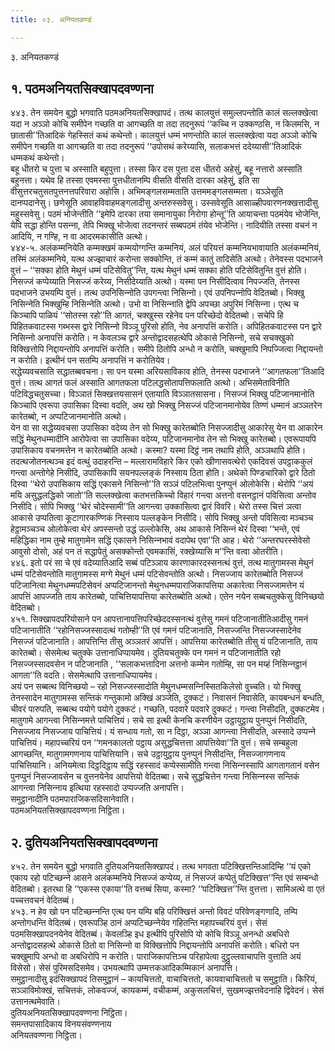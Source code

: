 ```yaml
---
title: ०३. अनियतकण्डं

---
```

३. अनियतकण्डं  


## १. पठमअनियतसिक्खापदवण्णना

४४३. तेन समयेन बुद्धो भगवाति पठमअनियतसिक्खापदं। तत्थ कालयुत्तं समुल्‍लपन्तोति कालं सल्‍लक्खेत्वा यदा न अञ्‍ञो कोचि समीपेन गच्छति वा आगच्छति वा तदा तदनुरूपं ‘‘कच्‍चि न उक्‍कण्ठसि, न किलमसि, न छातासी’’तिआदिकं गेहस्सितं कथं कथेन्तो। कालयुत्तं धम्मं भणन्तोति कालं सल्‍लक्खेत्वा यदा अञ्‍ञो कोचि समीपेन गच्छति वा आगच्छति वा तदा तदनुरूपं ‘‘उपोसथं करेय्यासि, सलाकभत्तं ददेय्यासी’’तिआदिकं धम्मकथं कथेन्तो।  
बहू धीतरो च पुत्ता च अस्साति बहुपुत्ता। तस्सा किर दस पुत्ता दस धीतरो अहेसुं, बहू नत्तारो अस्साति बहुनत्ता। यथेव हि तस्सा एवमस्सा पुत्तधीतानम्पि वीसति वीसति दारका अहेसुं, इति सा वीसुत्तरचतुसतपुत्तनत्तपरिवारा अहोसि। अभिमङ्गलसम्मताति उत्तममङ्गलसम्मता। यञ्‍ञेसूति दानप्पदानेसु। छणेसूति आवाहविवाहमङ्गलादीसु अन्तरुस्सवेसु। उस्सवेसूति आसाळ्हीपवारणनक्खत्तादीसु महुस्सवेसु। पठमं भोजेन्तीति ‘‘इमेपि दारका तया समानायुका निरोगा होन्तू’’ति आयाचन्ता पठमंयेव भोजेन्ति, येपि सद्धा होन्ति पसन्‍ना, तेपि भिक्खू भोजेत्वा तदनन्तरं सब्बपठमं तंयेव भोजेन्ति। नादियीति तस्सा वचनं न आदियि, न गण्हि, न वा आदरमकासीति अत्थो।  
४४४-५. अलंकम्मनियेति कम्मक्खमं कम्मयोग्गन्ति कम्मनियं, अलं परियत्तं कम्मनियभावायाति अलंकम्मनियं, तस्मिं अलंकम्मनिये, यत्थ अज्झाचारं करोन्ता सक्‍कोन्ति, तं कम्मं कातुं तादिसेति अत्थो। तेनेवस्स पदभाजने वुत्तं – ‘‘सक्‍का होति मेथुनं धम्मं पटिसेवितु’’न्ति, यत्थ मेथुनं धम्मं सक्‍का होति पटिसेवितुन्ति वुत्तं होति। निसज्‍जं कप्पेय्याति निसज्‍जं करेय्य, निसीदेय्याति अत्थो। यस्मा पन निसीदित्वाव निपज्‍जति, तेनस्स पदभाजने उभयम्पि वुत्तं। तत्थ उपनिसिन्‍नोति उपगन्त्वा निसिन्‍नो। एवं उपनिपन्‍नोपि वेदितब्बो। भिक्खु निसिन्‍नेति भिक्खुम्हि निसिन्‍नेति अत्थो। उभो वा निसिन्‍नाति द्वेपि अपच्छा अपुरिमं निसिन्‍ना। एत्थ च किञ्‍चापि पाळियं ‘‘सोतस्स रहो’’ति आगतं, चक्खुस्स रहेनेव पन परिच्छेदो वेदितब्बो। सचेपि हि पिहितकवाटस्स गब्भस्स द्वारे निसिन्‍नो विञ्‍ञू पुरिसो होति, नेव अनापत्तिं करोति। अपिहितकवाटस्स पन द्वारे निसिन्‍नो अनापत्तिं करोति। न केवलञ्‍च द्वारे अन्तोद्वादसहत्थेपि ओकासे निसिन्‍नो, सचे सचक्खुको विक्खित्तोपि निद्दायन्तोपि अनापत्तिं करोति। समीपे ठितोपि अन्धो न करोति, चक्खुमापि निपज्‍जित्वा निद्दायन्तो न करोति। इत्थीनं पन सतम्पि अनापत्तिं न करोतियेव।  
सद्धेय्यवचसाति सद्धातब्बवचना। सा पन यस्मा अरियसाविकाव होति, तेनस्स पदभाजने ‘‘आगतफला’’तिआदि वुत्तं। तत्थ आगतं फलं अस्साति आगतफला पटिलद्धसोतापत्तिफलाति अत्थो। अभिसमेताविनीति पटिविद्धचतुसच्‍चा। विञ्‍ञातं सिक्खत्तयसासनं एतायाति विञ्‍ञातसासना। निसज्‍जं भिक्खु पटिजानमानोति किञ्‍चापि एवरूपा उपासिका दिस्वा वदति, अथ खो भिक्खु निसज्‍जं पटिजानमानोयेव तिण्णं धम्मानं अञ्‍ञतरेन कारेतब्बो, न अप्पटिजानमानोति अत्थो।  
येन वा सा सद्धेय्यवचसा उपासिका वदेय्य तेन सो भिक्खु कारेतब्बोति निसज्‍जादीसु आकारेसु येन वा आकारेन सद्धिं मेथुनधम्मादीनि आरोपेत्वा सा उपासिका वदेय्य, पटिजानमानोव तेन सो भिक्खु कारेतब्बो। एवरूपायपि उपासिकाय वचनमत्तेन न कारेतब्बोति अत्थो। कस्मा? यस्मा दिट्ठं नाम तथापि होति, अञ्‍ञथापि होति।  
तदत्थजोतनत्थञ्‍च इदं वत्थुं उदाहरन्ति – मल्‍लारामविहारे किर एको खीणासवत्थेरो एकदिवसं उपट्ठाककुलं गन्त्वा अन्तोगेहे निसीदि, उपासिकापि सयनपल्‍लङ्कं निस्साय ठिता होति। अथेको पिण्डचारिको द्वारे ठितो दिस्वा ‘‘थेरो उपासिकाय सद्धिं एकासने निसिन्‍नो’’ति सञ्‍ञं पटिलभित्वा पुनप्पुनं ओलोकेसि। थेरोपि ‘‘अयं मयि असुद्धलद्धिको जातो’’ति सल्‍लक्खेत्वा कतभत्तकिच्‍चो विहारं गन्त्वा अत्तनो वसनट्ठानं पविसित्वा अन्तोव निसीदि। सोपि भिक्खु ‘‘थेरं चोदेस्सामी’’ति आगन्त्वा उक्‍कासित्वा द्वारं विवरि। थेरो तस्स चित्तं ञत्वा आकासे उप्पतित्वा कूटागारकण्णिकं निस्साय पल्‍लङ्केन निसीदि। सोपि भिक्खु अन्तो पविसित्वा मञ्‍चञ्‍च हेट्ठामञ्‍चञ्‍च ओलोकेत्वा थेरं अपस्सन्तो उद्धं उल्‍लोकेसि, अथ आकासे निसिन्‍नं थेरं दिस्वा ‘‘भन्ते, एवं महिद्धिका नाम तुम्हे मातुगामेन सद्धिं एकासने निसिन्‍नभावं वदापेथ एवा’’ति आह। थेरो ‘‘अन्तरघरस्सेवेसो आवुसो दोसो, अहं पन तं सद्धापेतुं असक्‍कोन्तो एवमकासिं, रक्खेय्यासि म’’न्ति वत्वा ओतरीति।  
४४६. इतो परं सा चे एवं वदेय्यातिआदि सब्बं पटिञ्‍ञाय कारणाकारदस्सनत्थं वुत्तं, तत्थ मातुगामस्स मेथुनं धम्मं पटिसेवन्तोति मातुगामस्स मग्गे मेथुनं धम्मं पटिसेवन्तोति अत्थो। निसज्‍जाय कारेतब्बोति निसज्‍जं पटिजानित्वा मेथुनधम्मपटिसेवनं अप्पटिजानन्तो मेथुनधम्मपाराजिकापत्तिया अकारेत्वा निसज्‍जामत्तेन यं आपत्तिं आपज्‍जति ताय कारेतब्बो, पाचित्तियापत्तिया कारेतब्बोति अत्थो। एतेन नयेन सब्बचतुक्‍केसु विनिच्छयो वेदितब्बो।  
४५१. सिक्खापदपरियोसाने पन आपत्तानापत्तिपरिच्छेददस्सनत्थं वुत्तेसु गमनं पटिजानातीतिआदीसु गमनं पटिजानातीति ‘‘रहोनिसज्‍जस्सादत्थं गतोम्ही’’ति एवं गमनं पटिजानाति, निसज्‍जन्ति निसज्‍जस्सादेनेव निसज्‍जं पटिजानाति। आपत्तिन्ति तीसु अञ्‍ञतरं आपत्तिं। आपत्तिया कारेतब्बोति तीसु यं पटिजानाति, ताय कारेतब्बो। सेसमेत्थ चतुक्‍के उत्तानाधिप्पायमेव। दुतियचतुक्‍के पन गमनं न पटिजानातीति रहो निसज्‍जस्सादवसेन न पटिजानाति , ‘‘सलाकभत्तादिना अत्तनो कम्मेन गतोम्हि, सा पन मय्हं निसिन्‍नट्ठानं आगता’’ति वदति। सेसमेत्थापि उत्तानाधिप्पायमेव।  
अयं पन सब्बत्थ विनिच्छयो – रहो निसज्‍जस्सादोति मेथुनधम्मसन्‍निस्सितकिलेसो वुच्‍चति। यो भिक्खु तेनस्सादेन मातुगामस्स सन्तिकं गन्तुकामो अक्खिं अञ्‍जेति, दुक्‍कटं। निवासनं निवासेति, कायबन्धनं बन्धति, चीवरं पारुपति, सब्बत्थ पयोगे पयोगे दुक्‍कटं। गच्छति, पदवारे पदवारे दुक्‍कटं। गन्त्वा निसीदति, दुक्‍कटमेव। मातुगामे आगन्त्वा निसिन्‍नमत्ते पाचित्तियं। सचे सा इत्थी केनचि करणीयेन उट्ठायुट्ठाय पुनप्पुनं निसीदति, निसज्‍जाय निसज्‍जाय पाचित्तियं। यं सन्धाय गतो, सा न दिट्ठा, अञ्‍ञा आगन्त्वा निसीदति, अस्सादे उप्पन्‍ने पाचित्तियं। महापच्‍चरियं पन ‘‘गमनकालतो पट्ठाय असुद्धचित्तत्ता आपत्तियेवा’’ति वुत्तं। सचे सम्बहुला आगच्छन्ति, मातुगामगणनाय पाचित्तियानि। सचे उट्ठायुट्ठाय पुनप्पुनं निसीदन्ति, निसज्‍जागणनाय पाचित्तियानि। अनियमेत्वा दिट्ठदिट्ठाय सद्धिं रहस्सादं कप्पेस्सामीति गन्त्वा निसिन्‍नस्सापि आगतागतानं वसेन पुनप्पुनं निसज्‍जावसेन च वुत्तनयेनेव आपत्तियो वेदितब्बा। सचे सुद्धचित्तेन गन्त्वा निसिन्‍नस्स सन्तिकं आगन्त्वा निसिन्‍नाय इत्थिया रहस्सादो उप्पज्‍जति अनापत्ति।  
समुट्ठानादीनि पठमपाराजिकसदिसानेवाति।  
पठमअनियतसिक्खापदवण्णना निट्ठिता।  


## २. दुतियअनियतसिक्खापदवण्णना

४५२. तेन समयेन बुद्धो भगवाति दुतियअनियतसिक्खापदं। तत्थ भगवता पटिक्खित्तन्तिआदिम्हि ‘‘यं एको एकाय रहो पटिच्छन्‍ने आसने अलंकम्मनिये निसज्‍जं कप्पेय्य, तं निसज्‍जं कप्पेतुं पटिक्खित्त’’न्ति एवं सम्बन्धो वेदितब्बो। इतरथा हि ‘‘एकस्स एकाया’’ति वत्तब्बं सिया, कस्मा? ‘‘पटिक्खित्त’’न्ति वुत्तत्ता। सामिअत्थे वा एतं पच्‍चत्तवचनं वेदितब्बं।  
४५३. न हेव खो पन पटिच्छन्‍नन्ति एत्थ पन यम्पि बहि परिक्खित्तं अन्तो विवटं परिवेणङ्गणादि, तम्पि अन्तोगधन्ति वेदितब्बं। एवरूपञ्हि ठानं अप्पटिच्छन्‍नेयेव गहितन्ति महापच्‍चरियं वुत्तं। सेसं पठमसिक्खापदनयेनेव वेदितब्बं। केवलञ्हि इध इत्थीपि पुरिसोपि यो कोचि विञ्‍ञू अनन्धो अबधिरो अन्तोद्वादसहत्थे ओकासे ठितो वा निसिन्‍नो वा विक्खित्तोपि निद्दायन्तोपि अनापत्तिं करोति। बधिरो पन चक्खुमापि अन्धो वा अबधिरोपि न करोति। पाराजिकापत्तिञ्‍च परिहापेत्वा दुट्ठुल्‍लवाचापत्ति वुत्ताति अयं विसेसो। सेसं पुरिमसदिसमेव। उभयत्थापि उम्मत्तकआदिकम्मिकानं अनापत्ति।  
समुट्ठानादीसु इदंसिक्खापदं तिसमुट्ठानं – कायचित्ततो, वाचाचित्ततो, कायवाचाचित्ततो च समुट्ठाति। किरियं, सञ्‍ञाविमोक्खं, सचित्तकं, लोकवज्‍जं, कायकम्मं, वचीकम्मं, अकुसलचित्तं, सुखमज्झत्तवेदनाहि द्विवेदनं। सेसं उत्तानत्थमेवाति।  
दुतियअनियतसिक्खापदवण्णना निट्ठिता।  
समन्तपासादिकाय विनयसंवण्णनाय  
अनियतवण्णना निट्ठिता।  
